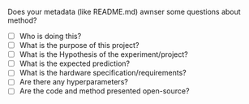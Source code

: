 Does your metadata (like README.md) awnser some questions about method?


- [ ] Who is doing this?
- [ ] What is the purpose of this project?
- [ ] What is the Hypothesis of the experiment/project?
- [ ] What is the expected prediction?
- [ ] What is the hardware specification/requirements?
- [ ] Are there any hyperparameters?
- [ ] Are the code and method presented open-source?
